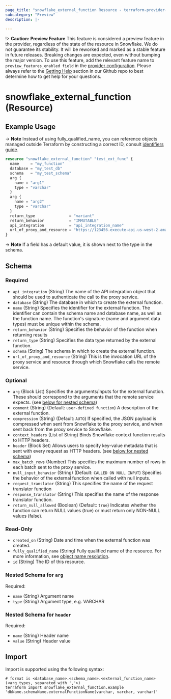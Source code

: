```yaml
---
page_title: "snowflake_external_function Resource - terraform-provider-snowflake"
subcategory: "Preview"
description: |-
  
---
```


!> **Caution: Preview Feature** This feature is considered a preview feature in the provider, regardless of the state of the resource in Snowflake. We do not guarantee its stability. It will be reworked and marked as a stable feature in future releases. Breaking changes are expected, even without bumping the major version. To use this feature, add the relevant feature name to `preview_features_enabled field` in the [provider configuration](https://registry.terraform.io/providers/Snowflake-Labs/snowflake/latest/docs#schema). Please always refer to the [Getting Help](https://github.com/Snowflake-Labs/terraform-provider-snowflake?tab=readme-ov-file#getting-help) section in our Github repo to best determine how to get help for your questions.

# snowflake_external_function (Resource)



## Example Usage

-> **Note** Instead of using fully_qualified_name, you can reference objects managed outside Terraform by constructing a correct ID, consult [identifiers guide](../guides/identifiers_rework_design_decisions#new-computed-fully-qualified-name-field-in-resources).
<!-- TODO(SNOW-1634854): include an example showing both methods-->

```terraform
resource "snowflake_external_function" "test_ext_func" {
  name     = "my_function"
  database = "my_test_db"
  schema   = "my_test_schema"
  arg {
    name = "arg1"
    type = "varchar"
  }
  arg {
    name = "arg2"
    type = "varchar"
  }
  return_type               = "variant"
  return_behavior           = "IMMUTABLE"
  api_integration           = "api_integration_name"
  url_of_proxy_and_resource = "https://123456.execute-api.us-west-2.amazonaws.com/prod/test_func"
}
```

-> **Note** If a field has a default value, it is shown next to the type in the schema.

<!-- schema generated by tfplugindocs -->
## Schema

### Required

- `api_integration` (String) The name of the API integration object that should be used to authenticate the call to the proxy service.
- `database` (String) The database in which to create the external function.
- `name` (String) Specifies the identifier for the external function. The identifier can contain the schema name and database name, as well as the function name. The function's signature (name and argument data types) must be unique within the schema.
- `return_behavior` (String) Specifies the behavior of the function when returning results
- `return_type` (String) Specifies the data type returned by the external function.
- `schema` (String) The schema in which to create the external function.
- `url_of_proxy_and_resource` (String) This is the invocation URL of the proxy service and resource through which Snowflake calls the remote service.

### Optional

- `arg` (Block List) Specifies the arguments/inputs for the external function. These should correspond to the arguments that the remote service expects. (see [below for nested schema](#nestedblock--arg))
- `comment` (String) (Default: `user-defined function`) A description of the external function.
- `compression` (String) (Default: `AUTO`) If specified, the JSON payload is compressed when sent from Snowflake to the proxy service, and when sent back from the proxy service to Snowflake.
- `context_headers` (List of String) Binds Snowflake context function results to HTTP headers.
- `header` (Block Set) Allows users to specify key-value metadata that is sent with every request as HTTP headers. (see [below for nested schema](#nestedblock--header))
- `max_batch_rows` (Number) This specifies the maximum number of rows in each batch sent to the proxy service.
- `null_input_behavior` (String) (Default: `CALLED ON NULL INPUT`) Specifies the behavior of the external function when called with null inputs.
- `request_translator` (String) This specifies the name of the request translator function
- `response_translator` (String) This specifies the name of the response translator function.
- `return_null_allowed` (Boolean) (Default: `true`) Indicates whether the function can return NULL values (true) or must return only NON-NULL values (false).

### Read-Only

- `created_on` (String) Date and time when the external function was created.
- `fully_qualified_name` (String) Fully qualified name of the resource. For more information, see [object name resolution](https://docs.snowflake.com/en/sql-reference/name-resolution).
- `id` (String) The ID of this resource.

<a id="nestedblock--arg"></a>
### Nested Schema for `arg`

Required:

- `name` (String) Argument name
- `type` (String) Argument type, e.g. VARCHAR


<a id="nestedblock--header"></a>
### Nested Schema for `header`

Required:

- `name` (String) Header name
- `value` (String) Header value

## Import

Import is supported using the following syntax:

```shell
# format is <database_name>.<schema_name>.<external_function_name>(<arg types, separated with ','>)
terraform import snowflake_external_function.example 'dbName.schemaName.externalFunctionName(varchar, varchar, varchar)'
```
